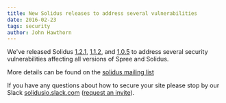 ```yaml
---
title: New Solidus releases to address several vulnerabilities
date: 2016-02-23
tags: security
author: John Hawthorn
---
```


We've released Solidus [1.2.1](https://github.com/solidusio/solidus/releases/tag/v1.2.1),
[1.1.2](https://github.com/solidusio/solidus/releases/tag/v1.1.2), and
[1.0.5](https://github.com/solidusio/solidus/releases/tag/v1.0.5)
to address several security vulnerabilities affecting all versions of Spree and Solidus.

More details can be found on the [solidus mailing list](https://groups.google.com/forum/#!forum/solidus-security)

If you have any questions about how to secure your site please stop by our Slack [solidusio.slack.com](https://solidusio.slack.com) ([request an invite](http://slack.solidus.io/)).
